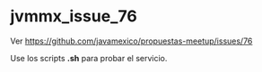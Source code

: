 # jvmmx_issue_76
Ver https://github.com/javamexico/propuestas-meetup/issues/76

Use los scripts **.sh** para probar el servicio.
